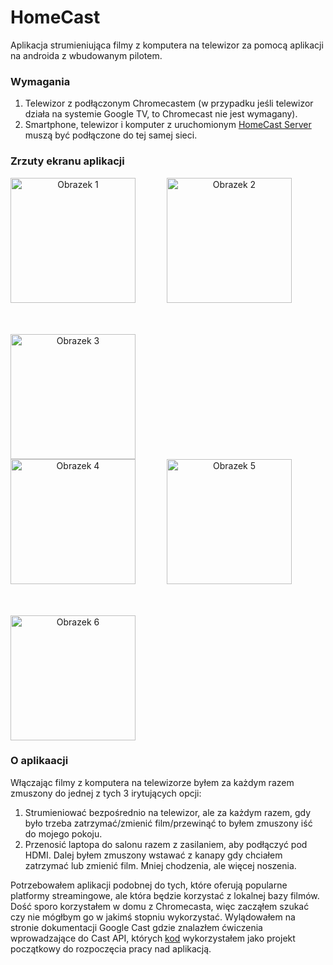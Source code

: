 # HomeCast
Aplikacja strumieniująca filmy z komputera na telewizor za pomocą aplikacji na androida z wbudowanym pilotem.

### Wymagania
1. Telewizor z podłączonym Chromecastem (w przypadku jeśli telewizor działa na systemie Google TV, to Chromecast nie jest wymagany).
2. Smartphone, telewizor i komputer z uruchomionym [HomeCast Server](https://github.com/Athulu/HomeCast-file-server-2.0) muszą być podłączone do tej samej sieci.

### Zrzuty ekranu aplikacji
<div align="center" style="display: flex; gap: 50px; flex-wrap: wrap;">
  <img src="https://github.com/Athulu/HomeCast/assets/56313840/a01c1ecb-fbe8-4efd-a1d5-441d079d96e4" width="200" alt="Obrazek 1">
  <img src="https://github.com/Athulu/HomeCast/assets/56313840/7e79765c-0bc9-42dd-afd4-aa45c2085581" width="200" alt="Obrazek 2">
  <img src="https://github.com/Athulu/HomeCast/assets/56313840/26fad53a-27ad-4401-a3b9-ff687acf741d" width="200" alt="Obrazek 3">
</div>
<div align="center" style="display: flex; gap: 50px; flex-wrap: wrap;">
  <img src="https://github.com/Athulu/HomeCast/assets/56313840/ceb9bd66-224a-434d-8ab4-fff13b79109b" width="200" alt="Obrazek 4">
  <img src="https://github.com/Athulu/HomeCast/assets/56313840/2630ecb6-d6dc-43b9-9f4d-651ee39f9df8" width="200" alt="Obrazek 5">
  <img src="https://github.com/Athulu/HomeCast/assets/56313840/7b815fcf-5103-4ac1-8082-60f2049cb483" width="200" alt="Obrazek 6">
</div>

### O aplikaacji
Włączając filmy z komputera na telewizorze byłem za każdym razem zmuszony do jednej z tych 3 irytujących opcji:
1. Strumieniować bezpośrednio na telewizor, ale za każdym razem, gdy było trzeba zatrzymać/zmienić film/przewinąć to byłem zmuszony iść do mojego pokoju.
2. Przenosić laptopa do salonu razem z zasilaniem, aby podłączyć pod HDMI. Dalej byłem zmuszony wstawać z kanapy gdy chciałem zatrzymać lub zmienić film. Mniej chodzenia, ale więcej noszenia.

Potrzebowałem aplikacji podobnej do tych, które oferują popularne platformy streamingowe, ale która będzie korzystać z lokalnej bazy filmów.
Dość sporo korzystałem w domu z Chromecasta, więc zacząłem szukać czy nie mógłbym go w jakimś stopniu wykorzystać.
Wylądowałem na stronie dokumentacji Google Cast gdzie znalazłem ćwiczenia wprowadzające do Cast API, których [kod](https://developers.google.com/cast/codelabs/cast-videos-android) wykorzystałem jako projekt początkowy do rozpoczęcia pracy nad aplikacją.

